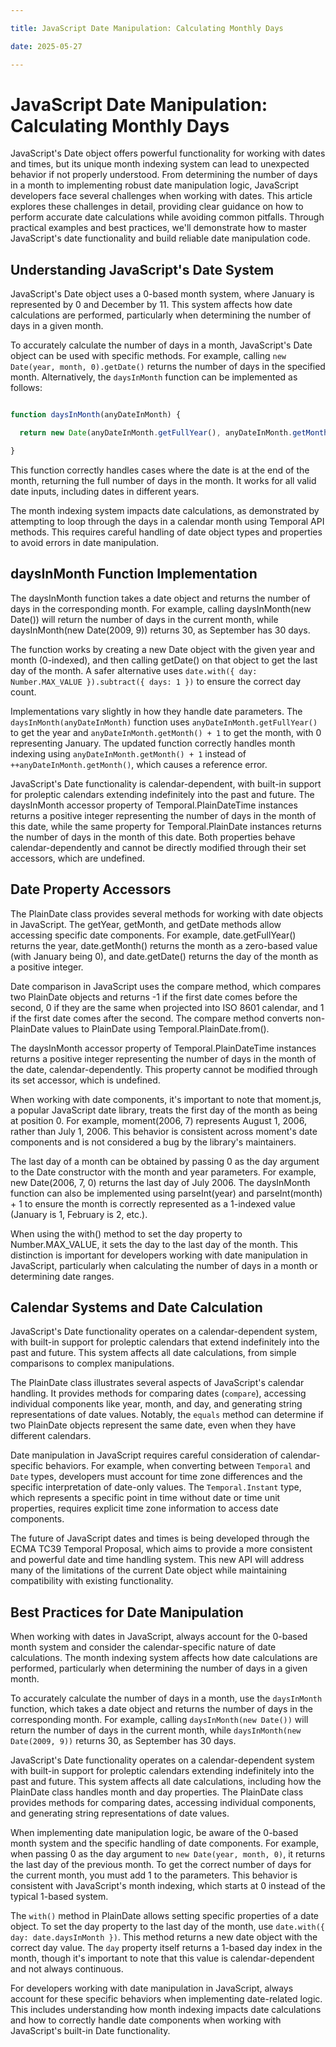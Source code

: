 ```yaml
---

title: JavaScript Date Manipulation: Calculating Monthly Days

date: 2025-05-27

---
```



# JavaScript Date Manipulation: Calculating Monthly Days

JavaScript's Date object offers powerful functionality for working with dates and times, but its unique month indexing system can lead to unexpected behavior if not properly understood. From determining the number of days in a month to implementing robust date manipulation logic, JavaScript developers face several challenges when working with dates. This article explores these challenges in detail, providing clear guidance on how to perform accurate date calculations while avoiding common pitfalls. Through practical examples and best practices, we'll demonstrate how to master JavaScript's date functionality and build reliable date manipulation code.


## Understanding JavaScript's Date System

JavaScript's Date object uses a 0-based month system, where January is represented by 0 and December by 11. This system affects how date calculations are performed, particularly when determining the number of days in a given month.

To accurately calculate the number of days in a month, JavaScript's Date object can be used with specific methods. For example, calling `new Date(year, month, 0).getDate()` returns the number of days in the specified month. Alternatively, the `daysInMonth` function can be implemented as follows:

```javascript

function daysInMonth(anyDateInMonth) {

  return new Date(anyDateInMonth.getFullYear(), anyDateInMonth.getMonth() + 1, 0).getDate();

}

```

This function correctly handles cases where the date is at the end of the month, returning the full number of days in the month. It works for all valid date inputs, including dates in different years.

The month indexing system impacts date calculations, as demonstrated by attempting to loop through the days in a calendar month using Temporal API methods. This requires careful handling of date object types and properties to avoid errors in date manipulation.


## daysInMonth Function Implementation

The daysInMonth function takes a date object and returns the number of days in the corresponding month. For example, calling daysInMonth(new Date()) will return the number of days in the current month, while daysInMonth(new Date(2009, 9)) returns 30, as September has 30 days.

The function works by creating a new Date object with the given year and month (0-indexed), and then calling getDate() on that object to get the last day of the month. A safer alternative uses `date.with({ day: Number.MAX_VALUE }).subtract({ days: 1 })` to ensure the correct day count.

Implementations vary slightly in how they handle date parameters. The `daysInMonth(anyDateInMonth)` function uses `anyDateInMonth.getFullYear()` to get the year and `anyDateInMonth.getMonth() + 1` to get the month, with 0 representing January. The updated function correctly handles month indexing using `anyDateInMonth.getMonth() + 1` instead of `++anyDateInMonth.getMonth()`, which causes a reference error.

JavaScript's Date functionality is calendar-dependent, with built-in support for proleptic calendars extending indefinitely into the past and future. The daysInMonth accessor property of Temporal.PlainDateTime instances returns a positive integer representing the number of days in the month of this date, while the same property for Temporal.PlainDate instances returns the number of days in the month of this date. Both properties behave calendar-dependently and cannot be directly modified through their set accessors, which are undefined.


## Date Property Accessors

The PlainDate class provides several methods for working with date objects in JavaScript. The getYear, getMonth, and getDate methods allow accessing specific date components. For example, date.getFullYear() returns the year, date.getMonth() returns the month as a zero-based value (with January being 0), and date.getDate() returns the day of the month as a positive integer.

Date comparison in JavaScript uses the compare method, which compares two PlainDate objects and returns -1 if the first date comes before the second, 0 if they are the same when projected into ISO 8601 calendar, and 1 if the first date comes after the second. The compare method converts non-PlainDate values to PlainDate using Temporal.PlainDate.from().

The daysInMonth accessor property of Temporal.PlainDateTime instances returns a positive integer representing the number of days in the month of the date, calendar-dependently. This property cannot be modified through its set accessor, which is undefined.

When working with date components, it's important to note that moment.js, a popular JavaScript date library, treats the first day of the month as being at position 0. For example, moment(2006, 7) represents August 1, 2006, rather than July 1, 2006. This behavior is consistent across moment's date components and is not considered a bug by the library's maintainers.

The last day of a month can be obtained by passing 0 as the day argument to the Date constructor with the month and year parameters. For example, new Date(2006, 7, 0) returns the last day of July 2006. The daysInMonth function can also be implemented using parseInt(year) and parseInt(month) + 1 to ensure the month is correctly represented as a 1-indexed value (January is 1, February is 2, etc.).

When using the with() method to set the day property to Number.MAX_VALUE, it sets the day to the last day of the month. This distinction is important for developers working with date manipulation in JavaScript, particularly when calculating the number of days in a month or determining date ranges.


## Calendar Systems and Date Calculation

JavaScript's Date functionality operates on a calendar-dependent system, with built-in support for proleptic calendars that extend indefinitely into the past and future. This system affects all date calculations, from simple comparisons to complex manipulations.

The PlainDate class illustrates several aspects of JavaScript's calendar handling. It provides methods for comparing dates (`compare`), accessing individual components like year, month, and day, and generating string representations of date values. Notably, the `equals` method can determine if two PlainDate objects represent the same date, even when they have different calendars.

Date manipulation in JavaScript requires careful consideration of calendar-specific behaviors. For example, when converting between `Temporal` and `Date` types, developers must account for time zone differences and the specific interpretation of date-only values. The `Temporal.Instant` type, which represents a specific point in time without date or time unit properties, requires explicit time zone information to access date components.

The future of JavaScript dates and times is being developed through the ECMA TC39 Temporal Proposal, which aims to provide a more consistent and powerful date and time handling system. This new API will address many of the limitations of the current Date object while maintaining compatibility with existing functionality.


## Best Practices for Date Manipulation

When working with dates in JavaScript, always account for the 0-based month system and consider the calendar-specific nature of date calculations. The month indexing system affects how date calculations are performed, particularly when determining the number of days in a given month.

To accurately calculate the number of days in a month, use the `daysInMonth` function, which takes a date object and returns the number of days in the corresponding month. For example, calling `daysInMonth(new Date())` will return the number of days in the current month, while `daysInMonth(new Date(2009, 9))` returns 30, as September has 30 days.

JavaScript's Date functionality operates on a calendar-dependent system with built-in support for proleptic calendars extending indefinitely into the past and future. This system affects all date calculations, including how the PlainDate class handles month and day properties. The PlainDate class provides methods for comparing dates, accessing individual components, and generating string representations of date values.

When implementing date manipulation logic, be aware of the 0-based month system and the specific handling of date components. For example, when passing 0 as the day argument to `new Date(year, month, 0)`, it returns the last day of the previous month. To get the correct number of days for the current month, you must add 1 to the parameters. This behavior is consistent with JavaScript's month indexing, which starts at 0 instead of the typical 1-based system.

The `with()` method in PlainDate allows setting specific properties of a date object. To set the day property to the last day of the month, use `date.with({ day: date.daysInMonth })`. This method returns a new date object with the correct day value. The `day` property itself returns a 1-based day index in the month, though it's important to note that this value is calendar-dependent and not always continuous.

For developers working with date manipulation in JavaScript, always account for these specific behaviors when implementing date-related logic. This includes understanding how month indexing impacts date calculations and how to correctly handle date components when working with JavaScript's built-in Date functionality.

